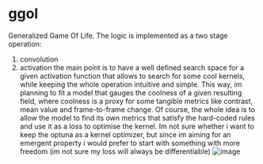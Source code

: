 # ggol
Generalized Game Of Life.
The logic is implemented as a two stage operation:
1. convolution
2. activation
the main point is to have a well defined search space for a given activation function that allows to search for some cool kernels, while keeping the whole operation intuitive and simple. This way, im planning to fit a model that gauges the coolness of a given resulting field, where coolness is a proxy for some tangible metrics like contrast, mean value and frame-to-frame change. Of course, the whole idea is to allow the model to find its own metrics that satisfy the hard-coded rules and use it as a loss to optimise the kernel. Im not sure whether i want to keep the optuna as a kernel optimizer, but since im aiming for an emergent property i would prefer to start with something with more freedom (im not sure my loss will always be differentiable)
![image](https://github.com/iliya-malecki/ggol/assets/53195438/7ed57947-7221-47d6-9163-3867ce9e62c9)
